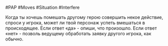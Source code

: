 #PAP #Moves #Situation #Interfere 

Когда ты хочешь помешать другому герою совершить некое действие, спроси у игрока, может ли твой персонаж успеть вмешаться в происходящее. Если ответ «да» - опиши, что произошло. Если ответ «нет» - позволь ведущему обработать заявку другого игрока, как обычно.